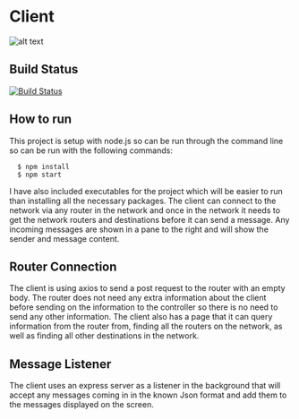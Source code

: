 # Client

![alt text](https://cdn.memegenerator.es/imagenes/memes/thumb/24/77/24773268.jpg)

## Build Status
[![Build Status](https://travis-ci.com/LukeHackett12/OpenFlow-Implimentation.svg?branch=master)](https://travis-ci.com/LukeHackett12/OpenFlow-Implimentation)

## How to run

This project is setup with node.js so can be run through the command line so can be run with the following commands: 
    
      $ npm install 
      $ npm start
  
I have also included executables for the project which will be easier to run than installing all the necessary packages.
The client can connect to the network via any router in the network and once in the network it needs to get the network routers
and destinations before it can send a message. Any incoming messages are shown in a pane to the right and will show the sender 
and message content.

## Router Connection

The client is using axios to send a post request to the router with an empty body. The router does not need any extra 
information about the client before sending on the information to the controller so there is no need to send any other 
information. The client also has a page that it can query information from the router from, finding all the routers on 
the network, as well as finding all other destinations in the network. 

## Message Listener

The client uses an express server as a listener in the background that will accept any messages coming in in the known Json 
format and add them to the messages displayed on the screen.
